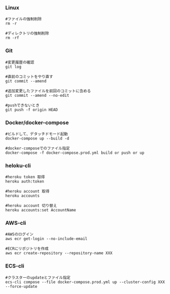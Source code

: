 ### Linux

```shell
#ファイルの強制削除
rm -r

#ディレクトリの強制削除
rm -rf
```

### Git

```shell
#変更履歴の確認
git log

#直前のコミットをやり直す
git commit --amend

#追加変更したファイルを前回のコミットに含める
git commit --amend --no-edit

#pushできないとき
git push -f origin HEAD
```

### Docker/docker-compose

```shell
#ビルドして、デタッチドモード起動
docker-compose up --build -d

#docker-composeでのファイル指定
docker-compose -f docker-compose.prod.yml build or push or up
```

### heloku-cli

```shell
#heroku token 取得
heroku auth:token

#heroku account 取得
heroku accounts

#heroku account 切り替え
heroku accounts:set AccountName
```

### AWS-cli

```shell
#AWSのログイン
aws ecr get-login --no-include-email

#ECRにリポジトリを作成
aws ecr create-repository --repository-name XXX
```

### ECS-cli

```shell
#クラスターのupdateとファイル指定
ecs-cli compose --file docker-compose.prod.yml up --cluster-config XXX --force-update
```
